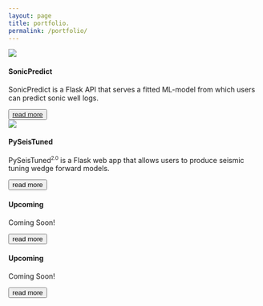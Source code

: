 ```yaml
---
layout: page
title: portfolio.
permalink: /portfolio/
---
```


<div class="grid-container">
	<div class="card">
		<div class="bg-img">
			<a href="https://sonicpredict.com" target="_blank">
				<img class="bg-img-fill" src="{{site.url}}/assets/img/residual_plot_360x200.png">
			</a>
		</div>
		<div class="card-separator"></div>
		<div class="content">
			<h4>SonicPredict</h4>
			<p>
				SonicPredict is a Flask API that serves a fitted ML-model from which users can predict sonic well logs.
			</p>
			<button>
				<a href="{{site.url}}{% link _posts/2021-03-11-building-sonicpredict.md %}">read more</a>
			</button>
		</div>
	</div>
	<div class="card">
		<div class="bg-img">
			<a href="https://pyseistuned.com" target="_blank">
				<img src="{{site.url}}/assets/img/fpst2_home.png">
			</a>
		</div>
		<div class="card-separator"></div>
		<div class="content">
			<h4>PySeisTuned</h4>
			<p>
				PySeisTuned<sup><small>2.0</small></sup> is a Flask web app that allows users to produce seismic tuning wedge forward models.
			</p>
			<button>read more</button>
		</div>
	</div>
	<div class="card">
		<div class="bg-img">
		</div>
		<div class="card-separator"></div>
		<div class="content">
			<h4>Upcoming</h4>
			<p>
				Coming Soon!
			</p>
			<button>read more</button>
		</div>
	</div>
	<div class="card">
		<div class="bg-img">
		</div>
		<div class="card-separator"></div>
		<div class="content">
			<h4>Upcoming</h4>
			<p>
				Coming Soon!
			</p>
			<button>read more</button>
		</div>
	</div>
</div>